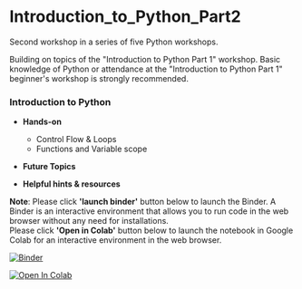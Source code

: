 # Introduction_to_Python_Part2
Second workshop in a series of five Python workshops.

Building on topics of the "Introduction to Python Part 1" workshop. Basic knowledge of Python or attendance at the "Introduction to Python Part 1" beginner's workshop is strongly recommended.

### Introduction to Python

* **Hands-on**
  * Control Flow & Loops
  * Functions and Variable scope

* **Future Topics**<br>

* **Helpful hints & resources**

**Note**: Please click **'launch binder'** button below to launch the Binder. A Binder is an interactive environment that allows you to run code in the web browser without any need for installations. <br>
Please click **'Open in Colab'** button below to launch the notebook in Google Colab for an interactive environment in the web browser.


[![Binder](https://mybinder.org/badge_logo.svg)](https://mybinder.org/v2/gh/CEASLIBRARY/Introduction_to_Python_Part2.git/master)

[![Open In Colab](https://colab.research.google.com/assets/colab-badge.svg)](http://colab.research.google.com/github/CEASLIBRARY/Introduction_to_Python_Part2)
